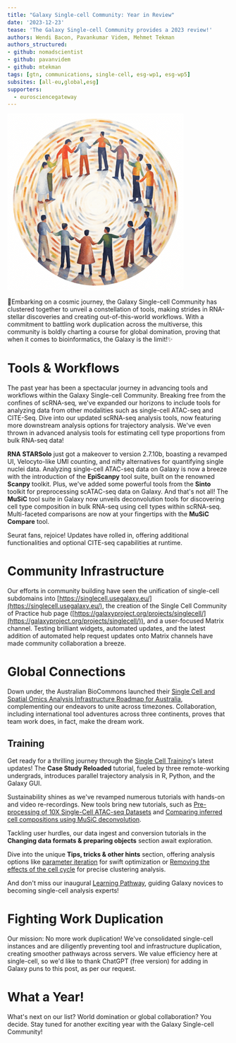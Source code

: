 ```yaml
---
title: "Galaxy Single-cell Community: Year in Review"
date: '2023-12-23'
tease: 'The Galaxy Single-cell Community provides a 2023 review!'
authors: Wendi Bacon, Pavankumar Videm, Mehmet Tekman
authors_structured:
- github: nomadscientist
- github: pavanvidem
- github: mtekman
tags: [gtn, communications, single-cell, esg-wp1, esg-wp5]
subsites: [all-eu,global,esg]
supporters:
  - eurosciencegateway
---
```


<div class="float-right" style="max-width: 400px">

![swirled cluster dots surround a circle of people all holding hands, looking towards the bright center (future)](./2023_dec_sc.png)

</div>

🚀Embarking on a cosmic journey, the Galaxy Single-cell Community has clustered together to unveil a constellation of tools, making strides in
RNA-stellar discoveries and creating out-of-this-world workflows. With a commitment to battling work duplication across the multiverse,
this community is boldly charting a course for global domination, proving that when it comes to bioinformatics, the Galaxy is the limit!✨

# Tools & Workflows

The past year has been a spectacular journey in advancing tools and workflows within the Galaxy Single-cell Community.
Breaking free from the confines of scRNA-seq, we've expanded our horizons to include tools for analyzing data from other modalities such
as single-cell ATAC-seq and CITE-Seq. Dive into our updated scRNA-seq analysis tools, now featuring more downstream analysis options for
trajectory analysis. We've even thrown in advanced analysis tools for estimating cell type proportions from bulk RNA-seq data!

**RNA STARSolo** just got a makeover to version 2.7.10b, boasting a revamped UI, Velocyto-like UMI counting, and nifty alternatives for
quantifying single nuclei data. Analyzing single-cell ATAC-seq data on Galaxy is now a breeze with the introduction of
the **EpiScanpy** tool suite, built on the renowned **Scanpy** toolkit. Plus, we've added some powerful tools from the **Sinto** toolkit
for preprocessing scATAC-seq data on Galaxy. And that's not all! The **MuSiC** tool suite in Galaxy now unveils deconvolution tools
for discovering cell type composition in bulk RNA-seq using cell types within scRNA-seq. Multi-faceted comparisons are now at your fingertips with the **MuSiC Compare** tool.

Seurat fans, rejoice! Updates have rolled in, offering additional functionalities and optional CITE-seq capabilities at runtime.

# Community Infrastructure

Our efforts in community building have seen the unification of single-cell subdomains into [https://singlecell.usegalaxy.eu/](https://singlecell.usegalaxy.eu/),
the creation of the Single Cell Community of Practice hub page ([https://galaxyproject.org/projects/singlecell/](https://galaxyproject.org/projects/singlecell/)),
and a user-focused Matrix channel. Testing brilliant widgets, automated updates, and the latest addition of automated help request updates onto
Matrix channels have made community collaboration a breeze.

# Global Connections

Down under, the Australian BioCommons launched their [Single Cell and Spatial Omics Analysis Infrastructure Roadmap for Australia](https://zenodo.org/records/10368976), complementing our endeavors to unite across timezones. Collaboration, including international tool adventures across three continents,
proves that team work does, in fact, make the dream work.

## Training

Get ready for a thrilling journey through the [Single Cell Training](https://training.galaxyproject.org/training-material/topics/single-cell/)'s latest updates!
The **Case Study Reloaded** tutorial, fueled by three remote-working undergrads, introduces parallel trajectory analysis in R, Python, and the Galaxy GUI.

Sustainability shines as we've revamped numerous tutorials with hands-on and video re-recordings. New tools bring new tutorials, such as
[Pre-processing of 10X Single-Cell ATAC-seq Datasets](https://training.galaxyproject.org/training-material/topics/single-cell/tutorials/scatac-preprocessing-tenx/tutorial.html)
and [Comparing inferred cell compositions using MuSiC deconvolution](https://training.galaxyproject.org/training-material/topics/single-cell/tutorials/bulk-music-4-compare/tutorial.html).

Tackling user hurdles, our data ingest and conversion tutorials in the **Changing data formats & preparing objects** section await exploration.

Dive into the unique **Tips, tricks & other hints** section, offering analysis options like [parameter iteration](https://training.galaxyproject.org/training-material/topics/single-cell/tutorials/scanpy_parameter_iterator/tutorial.html)
for swift optimization or [Removing the effects of the cell cycle](https://training.galaxyproject.org/training-material/topics/single-cell/tutorials/scrna-case_cell-cycle/tutorial.html) for precise clustering analysis.

And don't miss our inaugural [Learning Pathway](https://training.galaxyproject.org/training-material/learning-pathways/intro_single_cell.html), guiding Galaxy
novices to becoming single-cell analysis experts!


# Fighting Work Duplication

Our mission: No more work duplication! We've consolidated single-cell instances and are diligently preventing tool and infrastructure duplication,
creating smoother pathways across servers. We value efficiency here at single-cell, so we'd like to thank ChatGPT (free version) for adding in
Galaxy puns to this post, as per our request.

# What a Year!

What's next on our list? World domination or global collaboration? You decide. Stay tuned for another exciting year with the Galaxy Single-cell Community!

